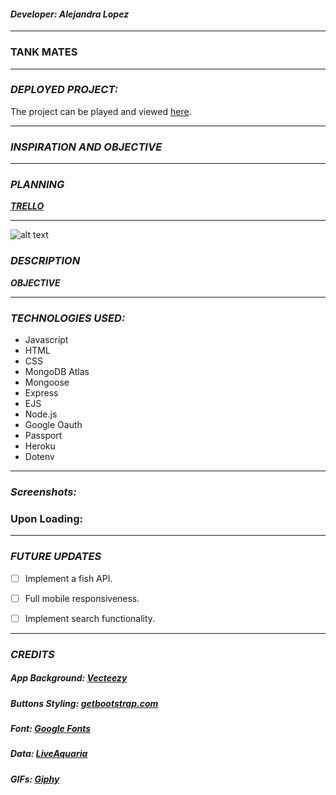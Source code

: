 #### ***Developer: Alejandra Lopez*** 

***
### TANK MATES

***

### ***DEPLOYED PROJECT:***

The project can be played and viewed [here](https://tank-mates-app.herokuapp.com/).

***

### ***INSPIRATION AND OBJECTIVE***

***

### ***PLANNING***

***[TRELLO](https://trello.com/b/Eszqm8fi/tank-mates)***

***

![alt text](https://i.imgur.com/PXLnbrG.png)

### ***DESCRIPTION***

***OBJECTIVE***

***

### ***TECHNOLOGIES USED:***

* Javascript
* HTML
* CSS
* MongoDB Atlas
* Mongoose
* Express
* EJS
* Node.js
* Google Oauth
* Passport
* Heroku
* Dotenv

***


### ***Screenshots:***

### Upon Loading:

***

### ***FUTURE UPDATES***

- [ ] Implement a fish API.
- [ ] Full mobile responsiveness.
- [ ] Implement search functionality.


***

### ***CREDITS***

##### App Background: [Vecteezy](https://www.vecteezy.com/vector-art/273920-deep-ocean-background)
##### Buttons Styling: [getbootstrap.com](https://getbootstrap.com/)
##### Font: [Google Fonts](https://fonts.google.com/)
##### Data: [LiveAquaria](https://aquarium-fish.liveaquaria.com/)
##### GIFs: [Giphy](https://giphy.com/)
